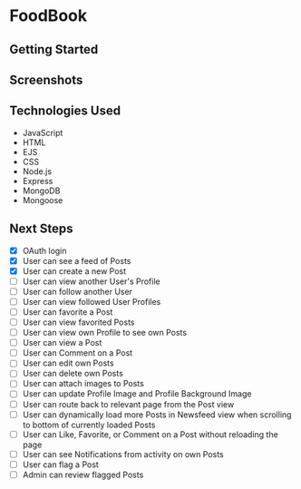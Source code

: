 # FoodBook

## Getting Started

## Screenshots

## Technologies Used

- JavaScript
- HTML
- EJS
- CSS
- Node.js
- Express
- MongoDB
- Mongoose

## Next Steps

- [x] OAuth login
- [x] User can see a feed of Posts
- [x] User can create a new Post
- [ ] User can view another User's Profile
- [ ] User can follow another User
- [ ] User can view followed User Profiles
- [ ] User can favorite a Post
- [ ] User can view favorited Posts
- [ ] User can view own Profile to see own Posts
- [ ] User can view a Post
- [ ] User can Comment on a Post
- [ ] User can edit own Posts
- [ ] User can delete own Posts
- [ ] User can attach images to Posts
- [ ] User can update Profile Image and Profile Background Image
- [ ] User can route back to relevant page from the Post view
- [ ] User can dynamically load more Posts in Newsfeed view when scrolling to bottom of currently loaded Posts
- [ ] User can Like, Favorite, or Comment on a Post without reloading the page
- [ ] User can see Notifications from activity on own Posts
- [ ] User can flag a Post
- [ ] Admin can review flagged Posts